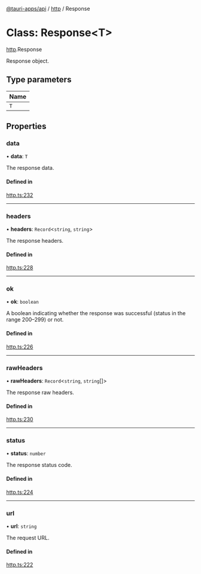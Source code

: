 [@tauri-apps/api](../README.md) / [http](../modules/http.md) / Response

# Class: Response<T\>

[http](../modules/http.md).Response

Response object.

## Type parameters

| Name |
| :------ |
| `T` |

## Properties

### data

• **data**: `T`

The response data.

#### Defined in

[http.ts:232](https://github.com/tauri-apps/tauri/blob/07bc998/tooling/api/src/http.ts#L232)

___

### headers

• **headers**: `Record`<`string`, `string`\>

The response headers.

#### Defined in

[http.ts:228](https://github.com/tauri-apps/tauri/blob/07bc998/tooling/api/src/http.ts#L228)

___

### ok

• **ok**: `boolean`

A boolean indicating whether the response was successful (status in the range 200–299) or not.

#### Defined in

[http.ts:226](https://github.com/tauri-apps/tauri/blob/07bc998/tooling/api/src/http.ts#L226)

___

### rawHeaders

• **rawHeaders**: `Record`<`string`, `string`[]\>

The response raw headers.

#### Defined in

[http.ts:230](https://github.com/tauri-apps/tauri/blob/07bc998/tooling/api/src/http.ts#L230)

___

### status

• **status**: `number`

The response status code.

#### Defined in

[http.ts:224](https://github.com/tauri-apps/tauri/blob/07bc998/tooling/api/src/http.ts#L224)

___

### url

• **url**: `string`

The request URL.

#### Defined in

[http.ts:222](https://github.com/tauri-apps/tauri/blob/07bc998/tooling/api/src/http.ts#L222)
